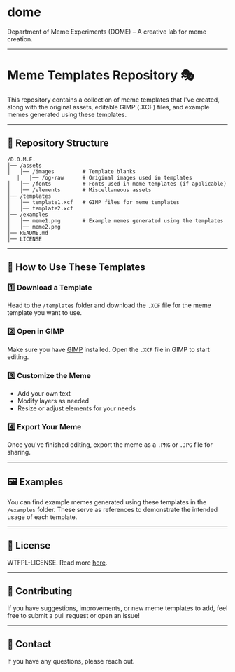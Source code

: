 # dome
Department of Meme Experiments (DOME) – A creative lab for meme creation.

---

# Meme Templates Repository 🎭  

This repository contains a collection of meme templates that I've created, along with the original assets, editable GIMP (.XCF) files, and example memes generated using these templates.

---

## 📂 Repository Structure  

```
/D.O.M.E.
│── /assets             
│   │── /images         # Template blanks
   │   │── /og-raw      # Original images used in templates
│   │── /fonts          # Fonts used in meme templates (if applicable)
│   │── /elements       # Miscellaneous assets
│── /templates          
│   │── template1.xcf   # GIMP files for meme templates
│   │── template2.xcf  
│── /examples           
│   │── meme1.png       # Example memes generated using the templates
│   │── meme2.png       
│── README.md           
│── LICENSE             

```

---

## 🎨 How to Use These Templates  

### 1️⃣ Download a Template  
Head to the `/templates` folder and download the `.XCF` file for the meme template you want to use.

### 2️⃣ Open in GIMP  
Make sure you have [GIMP](https://www.gimp.org/downloads/) installed. Open the `.XCF` file in GIMP to start editing.

### 3️⃣ Customize the Meme  
- Add your own text  
- Modify layers as needed  
- Resize or adjust elements for your needs  

### 4️⃣ Export Your Meme  
Once you've finished editing, export the meme as a `.PNG` or `.JPG` file for sharing.

---

## 🖼️ Examples  

You can find example memes generated using these templates in the `/examples` folder. These serve as references to demonstrate the intended usage of each template.

---

## 📜 License  

WTFPL-LICENSE. Read more [here](/WTFPL-LICENSE.md).

---

## 🤝 Contributing  

If you have suggestions, improvements, or new meme templates to add, feel free to submit a pull request or open an issue!

---

## 📧 Contact  

If you have any questions, please reach out.